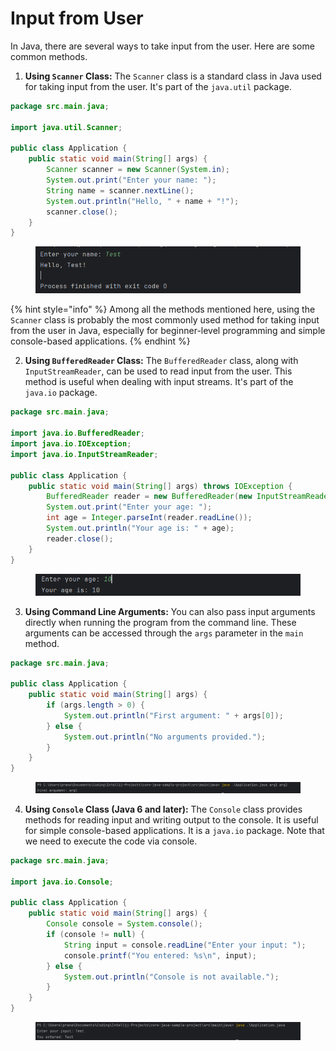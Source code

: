 # Input from User

In Java, there are several ways to take input from the user. Here are some common methods.

1. **Using `Scanner` Class:** The `Scanner` class is a standard class in Java used for taking input from the user. It's part of the `java.util` package.

```java
package src.main.java;

import java.util.Scanner;

public class Application {
    public static void main(String[] args) {
        Scanner scanner = new Scanner(System.in);
        System.out.print("Enter your name: ");
        String name = scanner.nextLine();
        System.out.println("Hello, " + name + "!");
        scanner.close();
    }
}
```

<figure><img src="../../.gitbook/assets/image (51).png" alt=""><figcaption></figcaption></figure>

{% hint style="info" %}
Among all the methods mentioned here, using the `Scanner` class is probably the most commonly used method for taking input from the user in Java, especially for beginner-level programming and simple console-based applications.
{% endhint %}



2. **Using `BufferedReader` Class:** The `BufferedReader` class, along with `InputStreamReader`, can be used to read input from the user. This method is useful when dealing with input streams. It's part of the `java.io` package.

```java
package src.main.java;

import java.io.BufferedReader;
import java.io.IOException;
import java.io.InputStreamReader;

public class Application {
    public static void main(String[] args) throws IOException {
        BufferedReader reader = new BufferedReader(new InputStreamReader(System.in));
        System.out.print("Enter your age: ");
        int age = Integer.parseInt(reader.readLine());
        System.out.println("Your age is: " + age);
        reader.close();
    }
}
```

<figure><img src="../../.gitbook/assets/image (52).png" alt=""><figcaption></figcaption></figure>



3. **Using Command Line Arguments:** You can also pass input arguments directly when running the program from the command line. These arguments can be accessed through the `args` parameter in the `main` method.

```java
package src.main.java;

public class Application {
    public static void main(String[] args) {
        if (args.length > 0) {
            System.out.println("First argument: " + args[0]);
        } else {
            System.out.println("No arguments provided.");
        }
    }
}
```

<figure><img src="../../.gitbook/assets/image (53).png" alt=""><figcaption></figcaption></figure>



4. **Using `Console` Class (Java 6 and later):** The `Console` class provides methods for reading input and writing output to the console. It is useful for simple console-based applications. It is a `java.io` package. Note that we need to execute the code via console.

```java
package src.main.java;

import java.io.Console;

public class Application {
    public static void main(String[] args) {
        Console console = System.console();
        if (console != null) {
            String input = console.readLine("Enter your input: ");
            console.printf("You entered: %s\n", input);
        } else {
            System.out.println("Console is not available.");
        }
    }
}
```

<figure><img src="../../.gitbook/assets/image (54).png" alt=""><figcaption></figcaption></figure>




